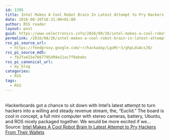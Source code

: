 ```yaml
---
id: 1395
title: Intel Makes A Cool Robot Brain In Latest Attempt to Pry Hackers From Their Wallets
date: 2016-08-26T16:31:00+01:00
author: RSS reader
layout: post
guid: https://www.uelectronics.info/2016/08/26/intel-makes-a-cool-robot-brain-in-latest-attempt-to-pry-hackers-from-their-wallets/
permalink: /2016/08/26/intel-makes-a-cool-robot-brain-in-latest-attempt-to-pry-hackers-from-their-wallets/
rss_pi_source_url:
  - https://feedproxy.google.com/~r/hackaday/LgoM/~3/ghpLduAcsJQ/
rss_pi_source_md5:
  - fb2fa415e7667795d99e21ac7f0ebebc
rss_pi_canonical_url:
  - my_blog
categories:
  - RSS
tags:
  - RSS
---
```

&#013;  
Hackerboards got a chance to sit down with Intel’s latest attempt to turn hackers into a willing and steady revenue stream, the, “Euclid.” The board is cool in concept, a full mini computer with stereo cameras, battery, Ubuntu, and ROS nicely packaged together. We would be more excited if we…&#013;  
Source: <a href="https://feedproxy.google.com/~r/hackaday/LgoM/~3/ghpLduAcsJQ/" target="_blank">Intel Makes A Cool Robot Brain In Latest Attempt to Pry Hackers From Their Wallets</a>